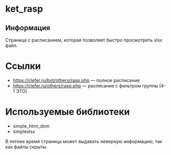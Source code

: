 # ket_rasp
## Информация
Страница с расписанием, которая позволяет быстро просмотреть xlsx файл. 

# Ссылки
* https://clefer.ru/bot/others/rasp.php — полное расписание
* https://clefer.ru/others/rasp.php — расписание с фильтром группы (4-1 ЭТО)

# Используемые библиотеки
* simple_html_dom
* simplexlsx

В летнее время страница может выдавать неверную информацию, так как файлы скрыты.
